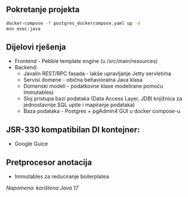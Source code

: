 ## Pokretanje projekta
```bash
docker-compose -f postgres_dockercompose.yaml up -d
mvn exec:java
```

## Dijelovi rješenja
- Frontend - Pebble template engine (u /src/main/resources)
- Backend:
    - Javalin REST/RPC fasada - lakše upravljanje Jetty servletima
    - Servisi domene - obična behavioralna Java klasa
    - Domenski modeli - podatkovne klase modelirane pomoću Immutables)
    - Sloj pristupa bazi podataka (Data Access Layer, JDBI knjižnica za jednostavnije SQL upite i mapiranje podataka)
    - Baza podataka - Postgres + pgAdmin4 GUI u docker compose-u

## JSR-330 kompatibilan DI kontejner:
- Google Guice

## Pretprocesor anotacija
- Immutables za reduciranje boilerplatea

_Napomena: korištena Java 17_